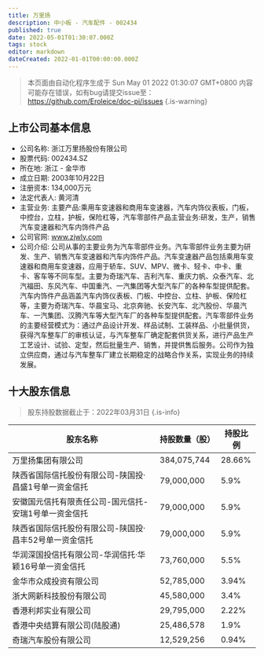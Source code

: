 ```yaml
---
title: 万里扬
description: 中小板 - 汽车配件 - 002434
published: true
date: 2022-05-01T01:30:07.000Z
tags: stock
editor: markdown
dateCreated: 2022-01-01T00:00:00.000Z
---
```


> 本页面由自动化程序生成于 Sun May 01 2022 01:30:07 GMT+0800
> 内容可能存在错误，如有bug请提交issue至：https://github.com/Eroleice/doc-pi/issues
{.is-warning}

## 上市公司基本信息
- 公司名称: 浙江万里扬股份有限公司
- 股票代码: 002434.SZ
- 所在地: 浙江 - 金华市
- 成立日期: 2003年10月22日
- 注册资本: 134,000万元
- 法定代表人: 黄河清
- 主营业务: 主要产品:乘用车变速器和商用车变速器，汽车内饰仪表板，门板，中控台，立柱，护板，保险杠等，汽车零部件产品主营业务:研发，生产，销售汽车变速器和汽车内饰件产品
- 公司官网: www.zjwly.com
- 公司介绍: 公司从事的主要业务为汽车零部件业务。汽车零部件业务主要为研发、生产、销售汽车变速器和汽车内饰件产品。汽车变速器产品包括乘用车变速器和商用车变速器，应用于轿车、SUV、MPV、微卡、轻卡、中卡、重卡、客车等不同车型。主要为奇瑞汽车、吉利汽车、重庆力帆、众泰汽车、北汽福田、东风汽车、中国重汽、一汽集团等大型汽车厂的各种车型提供配套。汽车内饰件产品涵盖汽车内饰仪表板、门板、中控台、立柱、护板、保险杠等，主要为奇瑞汽车、华晨宝马、北京奔驰、长安汽车、北汽股份、华晨汽车、一汽集团、汉腾汽车等大型汽车厂的各种车型提供配套。汽车零部件业务的主要经营模式为：通过产品设计开发、样品试制、工装样品、小批量供货，获得汽车整车厂的审核认证，与汽车整车厂确定配套供货关系，进行产品生产工艺设计、试验、定型，然后批量生产、销售，并提供售后服务。公司作为独立供应商，通过与汽车整车厂建立长期稳定的战略合作关系，实现业务的持续发展。


## 十大股东信息
> 股东持股数据截止于：2022年03月31日
{.is-info}

| 股东名称 | 持股数量（股） | 持股比例 |
| --- | --- | --- |
| 万里扬集团有限公司 | 384,075,744 | 28.66% |
| 陕西省国际信托股份有限公司-陕国投·昌盛1号单一资金信托 | 79,000,000 | 5.9% |
| 安徽国元信托有限责任公司-国元信托-安瑞1号单一资金信托 | 79,000,000 | 5.9% |
| 陕西省国际信托股份有限公司-陕国投·昌丰52号单一资金信托 | 79,000,000 | 5.9% |
| 华润深国投信托有限公司-华润信托·华颖16号单一资金信托 | 73,760,000 | 5.5% |
| 金华市众成投资有限公司 | 52,785,000 | 3.94% |
| 浙大网新科技股份有限公司 | 45,580,000 | 3.4% |
| 香港利邦实业有限公司 | 29,795,000 | 2.22% |
| 香港中央结算有限公司(陆股通) | 25,486,578 | 1.9% |
| 奇瑞汽车股份有限公司 | 12,529,256 | 0.94% |




